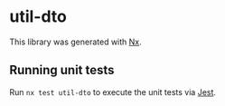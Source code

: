 # util-dto

This library was generated with [Nx](https://nx.dev).

## Running unit tests

Run `nx test util-dto` to execute the unit tests via [Jest](https://jestjs.io).

